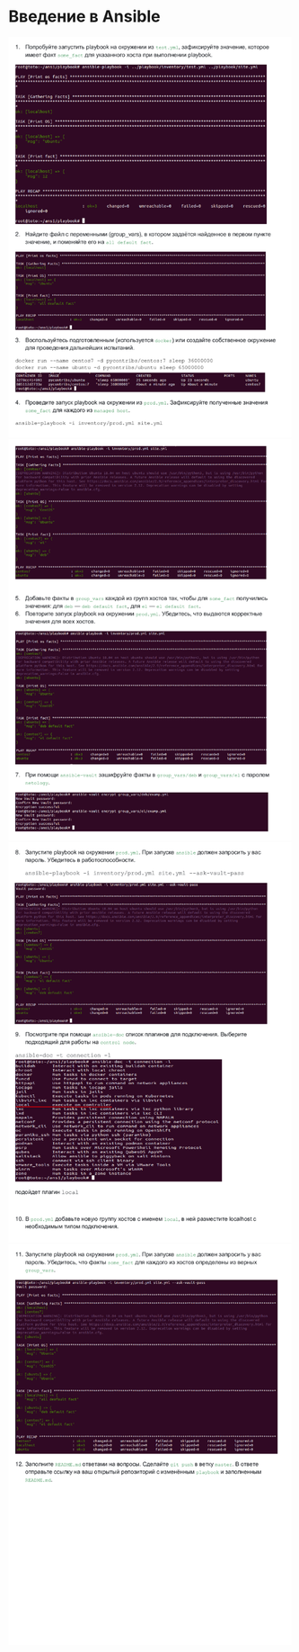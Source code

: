 # Введение в Ansible

![img](https://github.com/AzarnoyKir/01ANSIBLE/blob/3a264de8c40a17da0076684c23a28625866ce547/img/8c0f2539255986543c08290f07f807d6-0.jpg)
![img](https://github.com/AzarnoyKir/01ANSIBLE/blob/3a264de8c40a17da0076684c23a28625866ce547/img/8c0f2539255986543c08290f07f807d6-1.jpg)
![img](https://github.com/AzarnoyKir/01ANSIBLE/blob/3a264de8c40a17da0076684c23a28625866ce547/img/8c0f2539255986543c08290f07f807d6-2.jpg)
![img](https://github.com/AzarnoyKir/01ANSIBLE/blob/3a264de8c40a17da0076684c23a28625866ce547/img/8c0f2539255986543c08290f07f807d6-3.jpg)
